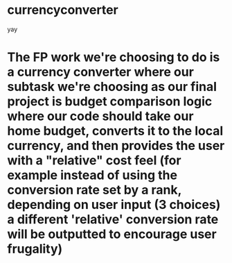 # currencyconverter
yay 
# The FP work we're choosing to do is a currency converter where our subtask we're choosing as our final project is budget comparison logic where our code should take our home budget, converts it to the local currency, and then provides the user with a "relative" cost feel (for example instead of using the conversion rate set by a rank, depending on user input (3 choices) a different 'relative' conversion rate will be outputted to encourage user frugality)
